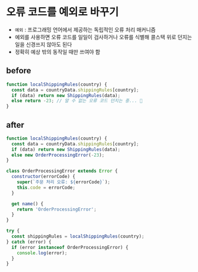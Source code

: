 # 오류 코드를 예외로 바꾸기

- `예외` : 프로그래밍 언어에서 제공하는 독립적인 오류 처리 매커니즘
- 예외를 사용하면 오류 코드를 일일이 검사하거나 오류를 식별해 콜스택 위로 던지는 일을 신경쓰지 않아도 된다
- 정확히 예상 밖의 동작일 때만 쓰여야 함

## before

```js
function localShippingRules(country) {
  const data = countryData.shippingRules[country];
  if (data) return new ShippingRules(data);
  else return -23; // 알 수 없는 오류 코드 던지는 중... 💩
}
```

## after

```js
function localShippingRules(country) {
  const data = countryData.shippingRules[country];
  if (data) return new ShippingRules(data);
  else new OrderProcessingError(-23);
}

class OrderProcessingError extends Error {
  constructor(errorCode) {
    super(`주문 처리 오류: ${errorCode}`);
    this.code = errorCode;
  }

  get name() {
    return 'OrderProcessingError';
  }
}

try {
  const shippingRules = localShippingRules(country);
} catch (error) {
  if (error instanceof OrderProcessingError) {
    console.log(error);
  }
}
```
